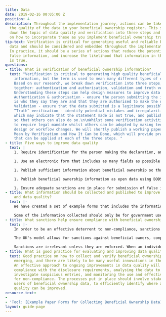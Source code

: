 ```yaml
---
title: Data
date: 2019-02-16 00:05:00 Z
position: 4
description: Throughout the implementation journey, actions can be taken to improve
  the quality of the data in your beneficial ownership register. This section breaks
  down the topic of data quality and verification into three steps and offers guidance
  on how to incorporate these as you implement beneficial ownership transparency.
tip-text: Verification is critical for generating useful and reliable beneficial ownership
  data and should be considered and embedded throughout the implementation journey.
  In practice, it should be a series of actions that reduce the potential for submitting
  false information, and increase the likelihood that information in the register
  is true.
questions:
- title: What is verification of beneficial ownership information?
  text: "Verification is critical to generating high quality beneficial ownership
    information, but the term is used to mean many different types of checks and processes.
    Based on our research, we break down verification into three steps, to be taken
    together: authentication and authorisation, validation and truth verification.
    Understanding these steps can help design measures to improve data quality.\n\n1.
    Authentication & authorisation - ensure the person submitting the information
    is who they say they are and that they are authorised to make the declaration\n\n2.
    Validation - ensure that the data submitted is a legitimate possible value\n\n3.
    “Truth” verification - identify potential mistakes and irregularities in the data,
    which may indicate that the statement made is not true, and publish the data openly
    so that others can also do so.\n\nWhilst some verification activities are likely
    to require legal mandate whilst others can be adopted by making technical, system
    design or workflow changes. We will shortly publish a working paper, What We Really
    Mean by Verification and How It Can be Done, which will provide practical examples
    that can be applied at each of the three steps. "
- title: Five ways to improve data quality
  text: |
    1. Require identification for the person making the declaration, and the beneficial owner themselves, and where practical check this against existing government data to validate they are real people. This increases the risks associated with submitting false information, provided sanctions are present and enforced.

    1. Use an electronic form that includes as many fields as possible from our template paper form, and incorporate validation to constrain the responses that can be entered to certain fields (such as address, zip code, date of birth).

    1. Publish sufficient information about beneficial ownership so that people can identify them - e.g. publish unique identifiers for each beneficial owner in the system, and contact address, month and year of birth.

    1. Publish beneficial ownership information as open data using BODS so that others can easily use it and link it to other datasets.

    1. Ensure adequate sanctions are in place for submission of false information, and that these are enforced in practice.
- title: What information should be collected and published to improve verification
    and data quality?
  text: |-
    We have created a set of example forms that includes the information that we recommend companies should complete when declaring their beneficial ownership to a national register. These can be adapted to collect information using paper forms, or it can be transferred to an electronic system (see Systems section).

    Some of the information collected should only be for government use and should not be publicly published (for example, a taxpayer number to check identification). Other information should be published openly (for example, name of the beneficial owner). However, there is no one-size-fits-all approach to beneficial ownership transparency and the information you collect will depend on the intended policy impact and wider legal framework.
- title: What sanctions help ensure compliance with beneficial ownership transparency?
  text: |-
    In order to be an effective deterrent to non-compliance, sanctions must be sufficiently harsh to outweigh the perceived benefits of non-compliance, whilst being proportionate within a country’s overall legal framework.

    The UK's model allows for sanctions against beneficial owners, companies and company officers. The sanctions include imprisonment for up to 12 months (or two years if convicted on indictment), a fine, or both and the ability to strike off any companies that default on their obligations to report to the register. See the [legislation](https://www.legislation.gov.uk/ukpga/2006/46/part/21A) for details.

    Sanctions are irrelevant unless they are enforced. When an individual does not cooperate with disclosure requirements, a company should be able to sanction a beneficial owner or an individual suspected of being a beneficial owner, by restricting their right to sell or otherwise benefit from the legal ownership of their shares. See the UK [legislation](http://www.legislation.gov.uk/uksi/2016/339/part/5/made) for an example.
- title: What is good practice for evaluating and improving data quality?
  text: Good practice on how to collect and verify beneficial ownership data is still
    emerging, and there are likely to be many useful innovations in the coming years.
    An effective approach to ongoing improvements in data quality will include monitoring
    compliance with the disclosure requirements, analysing the data to identify and
    investigate suspicious entries, and monitoring the use and effectiveness of sanctions
    for non-compliance. The processes put in place should involve stakeholders, including
    users of beneficial ownership data, to efficiently identify where and how data
    quality can be improved.
resource-text:
- 
- 'Tool: [Example Paper Forms for Collecting Beneficial Ownership Data](https://www.openownership.org/uploads/oo-example-paper-forms.pdf)'
layout: guide-page
---
```


